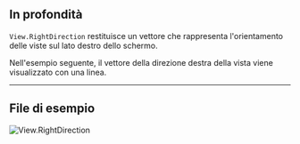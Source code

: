 ## In profondità
`View.RightDirection` restituisce un vettore che rappresenta l'orientamento delle viste sul lato destro dello schermo.

Nell'esempio seguente, il vettore della direzione destra della vista viene visualizzato con una linea.
___
## File di esempio

![View.RightDirection](./Revit.Elements.Views.View.RightDirection_img.jpg)
